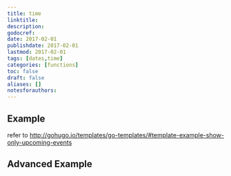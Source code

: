 ```yaml
---
title: time
linktitle:
description:
godocref:
date: 2017-02-01
publishdate: 2017-02-01
lastmod: 2017-02-01
tags: [dates,time]
categories: [functions]
toc: false
draft: false
aliases: []
notesforauthors:
---
```


## Example

refer to http://gohugo.io/templates/go-templates/#template-example-show-only-upcoming-events

## Advanced Example

